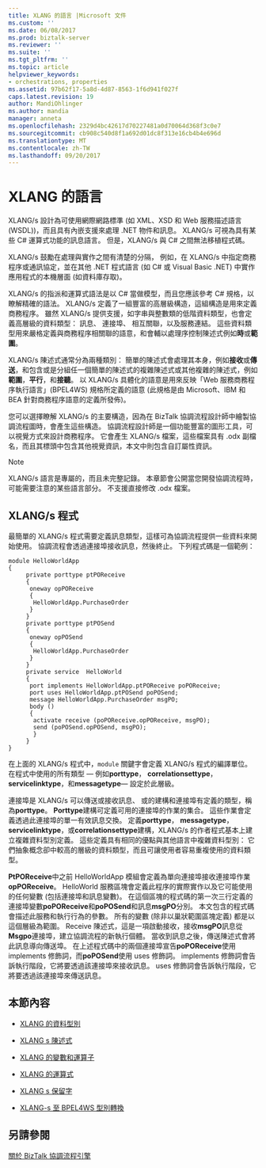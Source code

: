 ```yaml
---
title: XLANG 的語言 |Microsoft 文件
ms.custom: ''
ms.date: 06/08/2017
ms.prod: biztalk-server
ms.reviewer: ''
ms.suite: ''
ms.tgt_pltfrm: ''
ms.topic: article
helpviewer_keywords:
- orchestrations, properties
ms.assetid: 97b62f17-5a8d-4d87-8563-1f6d941f027f
caps.latest.revision: 19
author: MandiOhlinger
ms.author: mandia
manager: anneta
ms.openlocfilehash: 2329d4bc42617d70227481a0d70064d368f3c0e7
ms.sourcegitcommit: cb908c540d8f1a692d01dc8f313e16cb4b4e696d
ms.translationtype: MT
ms.contentlocale: zh-TW
ms.lasthandoff: 09/20/2017
---
```

# <a name="xlang-s-language"></a>XLANG 的語言
XLANG/s 設計為可使用網際網路標準 (如 XML、XSD 和 Web 服務描述語言 (WSDL))，而且具有內嵌支援來處理 .NET 物件和訊息。 XLANG/s 可視為具有某些 C# 運算式功能的訊息語言。 但是，XLANG/s 與 C# 之間無法移植程式碼。  
  
 XLANG/s 鼓勵在處理與實作之間有清楚的分隔， 例如，在 XLANG/s 中指定商務程序或通訊協定，並在其他 .NET 程式語言 (如 C# 或 Visual Basic .NET) 中實作應用程式的本機層面 (如資料庫存取)。  
  
 XLANG/s 的指派和運算式語法是以 C# 當做模型，而且您應該參考 C# 規格，以瞭解精確的語法。 XLANG/s 定義了一組豐富的高層級構造，這組構造是用來定義商務程序。 雖然 XLANG/s 提供支援，如字串與整數類的低階資料類型，也會定義高層級的資料類型： 訊息、 連接埠、 相互關聯，以及服務連結。 這些資料類型用來嚴格定義與商務程序相關聯的語意，和會輔以處理序控制陳述式例如**時**或**範圍**。  
  
 XLANG/s 陳述式通常分為兩種類別： 簡單的陳述式會處理其本身，例如**接收**或**傳送**，和包含或是分組任一個簡單的陳述式的複雜陳述式或其他複雜的陳述式，例如**範圍**，**平行**，和**接聽**。 以 XLANG/s 具體化的語意是用來反映「Web 服務商務程序執行語言」(BPEL4WS) 規格所定義的語意 (此規格是由 Microsoft、IBM 和 BEA 針對商務程序語意的定義所發佈)。  
  
 您可以選擇瞭解 XLANG/s 的主要構造，因為在 BizTalk 協調流程設計師中繪製協調流程圖時，會產生這些構造。 協調流程設計師是一個功能豐富的圖形工具，可以視覺方式來設計商務程序。 它會產生 XLANG/s 檔案，這些檔案具有 .odx 副檔名，而且其標頭中包含其他視覺資訊，本文中則包含自訂屬性資訊。  
  
> [!NOTE]
>  XLANG/s 語言是專屬的，而且未完整記錄。 本章節會公開當您開發協調流程時，可能需要注意的某些語言部分。 不支援直接修改 .odx 檔案。  
  
## <a name="xlangs-programs"></a>XLANG/s 程式  
 最簡單的 XLANG/s 程式需要定義訊息類型，這樣可為協調流程提供一些資料來開始使用。 協調流程會透過連接埠接收訊息，然後終止。 下列程式碼是一個範例：  
  
```  
module HelloWorldApp  
{  
     private porttype ptPOReceive  
     {  
      oneway opPOReceive  
      {  
       HelloWorldApp.PurchaseOrder  
      }  
     }  
     private porttype ptPOSend  
     {  
      oneway opPOSend  
      {  
       HelloWorldApp.PurchaseOrder  
      }  
     }  
     private service  HelloWorld  
     {  
      port implements HelloWorldApp.ptPOReceive poPOReceive;  
      port uses HelloWorldApp.ptPOSend poPOSend;  
      message HelloWorldApp.PurchaseOrder msgPO;  
      body ()  
      {  
       activate receive (poPOReceive.opPOReceive, msgPO);  
       send (poPOSend.opPOSend, msgPO);  
       }  
     }  
}  
```  
  
 在上面的 XLANG/s 程式中，`module` 關鍵字會定義 XLANG/s 程式的編譯單位。 在程式中使用的所有類型 — 例如**porttype**， **correlationsettype**， **servicelinktype**，和**messagetype**— 設定於此層級。  
  
 連接埠是 XLANG/s 可以傳送或接收訊息、 或的建構和連接埠有定義的類型，稱為**porttype**。 **Porttype**建構可定義可用的連接埠的作業的集合。 這些作業會定義透過此連接埠的單一有效訊息交換。 定義**porttype**， **messagetype**， **servicelinktype**，或**correlationsettype**建構，XLANG/s 的作者程式基本上建立複雜資料型別定義。 這些定義具有相同的優點與其他語言中複雜資料型別： 它們抽象概念卻中較高的層級的資料類型，而且可讓使用者容易重複使用的資料類型。  
  
 **PtPOReceive**中之前 HelloWorldApp 模組會定義為單向連接埠接收連接埠作業**opPOReceive**。 HelloWorld 服務區塊會定義此程序的實際實作以及它可能使用的任何變數 (包括連接埠和訊息變數)。 在這個區塊的程式碼的第一次三行定義的連接埠變數**poPOReceive**和**poPOSend**和訊息**msgPO**分別。 本文包含的程式碼會描述此服務和執行行為的參數。 所有的變數 (除非以巢狀範圍區塊定義) 都是以這個層級為範圍。 Receive 陳述式，這是一項啟動接收，接收**msgPO**訊息從**Msgpo**連接埠，建立協調流程的新執行個體。 當收到訊息之後，傳送陳述式會將此訊息導向傳送埠。 在上述程式碼中的兩個連接埠宣告**poPOReceive**使用 implements 修飾詞，而**poPOSend**使用 uses 修飾詞。 implements 修飾詞會告訴執行階段，它將要透過該連接埠來接收訊息。 uses 修飾詞會告訴執行階段，它將要透過該連接埠來傳送訊息。  
  
## <a name="in-this-section"></a>本節內容  
  
-   [XLANG 的資料型別](../core/xlang-s-data-types.md)  
  
-   [XLANG s 陳述式](../core/xlang-s-statements.md)  
  
-   [XLANG 的變數和運算子](../core/xlang-s-variables-and-operators.md)  
  
-   [XLANG 的運算式](../core/xlang-s-expressions.md)  
  
-   [XLANG s 保留字](../core/xlang-s-reserved-words.md)  
  
-   [XLANG-s 至 BPEL4WS 型別轉換](../core/xlang-s-to-bpel4ws-type-conversions.md)  
  
## <a name="see-also"></a>另請參閱  
 [關於 BizTalk 協調流程引擎](../core/about-the-biztalk-orchestration-engine.md)
